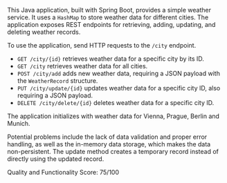 This Java application, built with Spring Boot, provides a simple weather service. It uses a `HashMap` to store weather data for different cities. The application exposes REST endpoints for retrieving, adding, updating, and deleting weather records.

To use the application, send HTTP requests to the `/city` endpoint.
*   `GET /city/{id}` retrieves weather data for a specific city by its ID.
*   `GET /city` retrieves weather data for all cities.
*   `POST /city/add` adds new weather data, requiring a JSON payload with the `WeatherRecord` structure.
*   `PUT /city/update/{id}` updates weather data for a specific city ID, also requiring a JSON payload.
*   `DELETE /city/delete/{id}` deletes weather data for a specific city ID.

The application initializes with weather data for Vienna, Prague, Berlin and Munich.

Potential problems include the lack of data validation and proper error handling, as well as the in-memory data storage, which makes the data non-persistent. The update method creates a temporary record instead of directly using the updated record.

Quality and Functionality Score: 75/100

